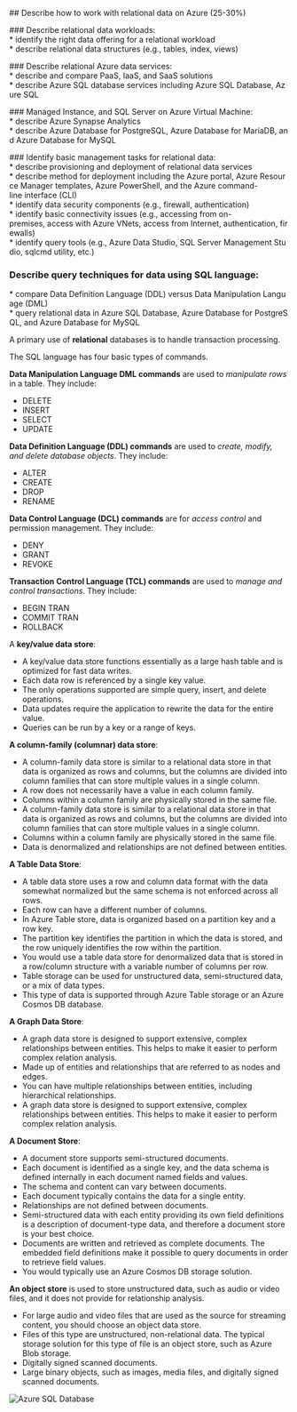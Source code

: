 ## Describe how to work with relational data on Azure (25-30%)

### Describe relational data workloads:
* identify the right data offering for a relational workload
* describe relational data structures (e.g., tables, index, views)

### Describe relational Azure data services:
* describe and compare PaaS, IaaS, and SaaS solutions
* describe Azure SQL database services including Azure SQL Database, Azure SQL

### Managed Instance, and SQL Server on Azure Virtual Machine:
* describe Azure Synapse Analytics
* describe Azure Database for PostgreSQL, Azure Database for MariaDB, and Azure Database for MySQL

### Identify basic management tasks for relational data:
* describe provisioning and deployment of relational data services
* describe method for deployment including the Azure portal, Azure Resource Manager templates, Azure PowerShell, and the Azure command-line interface (CLI)
* identify data security components (e.g., firewall, authentication)
* identify basic connectivity issues (e.g., accessing from on-premises, access with Azure VNets, access from Internet, authentication, firewalls)
* identify query tools (e.g., Azure Data Studio, SQL Server Management Studio, sqlcmd utility, etc.)

### Describe query techniques for data using SQL language:
* compare Data Definition Language (DDL) versus Data Manipulation Language (DML)
* query relational data in Azure SQL Database, Azure Database for PostgreSQL, and Azure Database for MySQL

A primary use of **relational** databases is to handle transaction processing.

The SQL language has four basic types of commands.

**Data Manipulation Language DML commands** are used to *manipulate rows* in a table. They include:
* DELETE
* INSERT
* SELECT
* UPDATE

**Data Definition Language (DDL) commands** are used to *create, modify, and delete database objects*. They include:
* ALTER
* CREATE
* DROP
* RENAME

**Data Control Language (DCL) commands** are for *access control* and permission management. They include:
* DENY
* GRANT
* REVOKE

**Transaction Control Language (TCL) commands** are used to *manage and control transactions*. They include:
* BEGIN TRAN
* COMMIT TRAN
* ROLLBACK

A **key/value data store**:
* A key/value data store functions essentially as a large hash table and is optimized for fast data writes.
* Each data row is referenced by a single key value.
* The only operations supported are simple query, insert, and delete operations.
* Data updates require the application to rewrite the data for the entire value.
* Queries can be run by a key or a range of keys.

**A column-family (columnar) data store**: 
* A column-family data store is similar to a relational data store in that data is organized as rows and columns, but the columns are divided into column families that can store multiple values in a single column.
* A row does not necessarily have a value in each column family. 
* Columns within a column family are physically stored in the same file.
* A column-family data store is similar to a relational data store in that data is organized as rows and columns, but the columns are divided into column families that can store multiple values in a single column. 
* Columns within a column family are physically stored in the same file.
* Data is denormalized and relationships are not defined between entities.

**A Table Data Store**: 
* A table data store uses a row and column data format with the data somewhat normalized but the same schema is not enforced across all rows.
* Each row can have a different number of columns.
* In Azure Table store, data is organized based on a partition key and a row key.
* The partition key identifies the partition in which the data is stored, and the row uniquely identifies the row within the partition.
* You would use a table data store for denormalized data that is stored in a row/column structure with a variable number of columns per row. 
* Table storage can be used for unstructured data, semi-structured data, or a mix of data types. 
* This type of data is supported through Azure Table storage or an Azure Cosmos DB database.

**A Graph Data Store**: 
* A graph data store is designed to support extensive, complex relationships between entities. This helps to make it easier to perform complex relation analysis.
* Made up of entities and relationships that are referred to as nodes and edges.
* You can have multiple relationships between entities, including hierarchical relationships.
* A graph data store is designed to support extensive, complex relationships between entities. This helps to make it easier to perform complex relation analysis.


**A Document Store**:
* A document store supports semi-structured documents.
* Each document is identified as a single key, and the data schema is defined internally in each document named fields and values.
* The schema and content can vary between documents.
* Each document typically contains the data for a single entity.
* Relationships are not defined between documents.
* Semi-structured data with each entity providing its own field definitions is a description of document-type data, and therefore a document store is your best choice. 
* Documents are written and retrieved as complete documents. The embedded field definitions make it possible to query documents in order to retrieve field values. 
* You would typically use an Azure Cosmos DB storage solution.

**An object store** is used to store unstructured data, such as audio or video files, and it does not provide for relationship analysis.
* For large audio and video files that are used as the source for streaming content, you should choose an object data store. 
* Files of this type are unstructured, non-relational data. The typical storage solution for this type of file is an object store, such as Azure Blob storage.
* Digitally signed scanned documents.
* Large binary objects, such as images, media files, and digitally signed scanned documents.

<p><img align="center" src="https://github.com/msandfor/DP-900/blob/main/assets/5-azure-sql-database-graphic.png" alt="Azure SQL Database"></p>
<p align="center"></p>